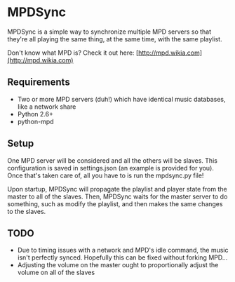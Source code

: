# MPDSync

MPDSync is a simple way to synchronize multiple MPD servers so that they're
all playing the same thing, at the same time, with the same playlist.

Don't know what MPD is? Check it out here: [http://mpd.wikia.com](http://mpd.wikia.com)


## Requirements

* Two or more MPD servers (duh!) which have identical music databases, like a network share
* Python 2.6+
* python-mpd


## Setup

One MPD server will be considered and all the others will be slaves. This 
configuration is saved in settings.json (an example is provided for you). 
Once that's taken care of, all you have to is run the mpdsync.py file!

Upon 
startup, MPDSync will propagate the playlist and player state from the master 
to all of the slaves. Then, MPDSync waits for the master server to do something, 
such as modify the playlist, and then makes the same changes to the slaves.


## TODO
*   Due to timing issues with a network and MPD's idle command, the music isn't 
    perfectly synced. Hopefully this can be fixed without forking MPD...
*   Adjusting the volume on the master ought to proportionally adjust the volume 
    on all of the slaves
